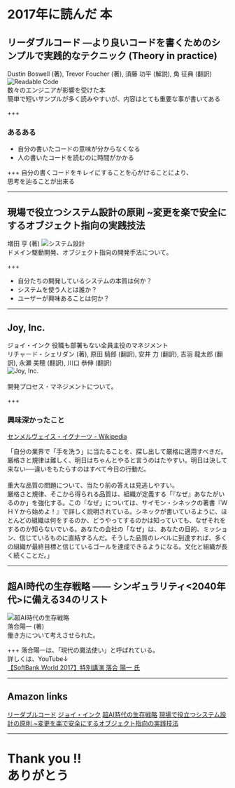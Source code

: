 # 2017年に読んだ 本

## リーダブルコード ―より良いコードを書くためのシンプルで実践的なテクニック (Theory in practice)
Dustin Boswell (著),‎ Trevor Foucher (著),‎ 須藤 功平 (解説),‎ 角 征典  (翻訳)<br>
![Readable Code](assets/images/readable.jpg)<br>
数々のエンジニアが影響を受けた本<br>
簡単で短いサンプルが多く読みやすいが、内容はとても重要な事が書いてある

+++
### あるある

- 自分の書いたコードの意味が分からなくなる
- 人の書いたコードを読むのに時間がかかる

+++
自分の書くコードをキレイにすることを心がけることにより、<br>
思考を辿ることが出来る

---

## 現場で役立つシステム設計の原則 ~変更を楽で安全にするオブジェクト指向の実践技法
増田 亨 (著)
![システム設計](assets/images/genba.jpg)
<br>
ドメイン駆動開発、オブジェクト指向の開発手法について。

+++
- 自分たちの開発しているシステムの本質は何か？
- システムを使う人とは誰か？
- ユーザーが興味あることは何か？

---

## Joy, Inc.
ジョイ・インク 役職も部署もない全員主役のマネジメント<br>
リチャード・シェリダン (著),‎ 原田 騎郎 (翻訳),‎ 安井 力  (翻訳),‎ 吉羽 龍太郎  (翻訳),‎ 永瀬 美穂  (翻訳),‎ 川口 恭伸 (翻訳)<br>
![Joy, Inc.](assets/images/joy.jpg)<br>
<br>
開発プロセス・マネジメントについて。

+++
### 興味深かったこと
[センメルヴェイス・イグナーツ - Wikipedia](https://ja.wikipedia.org/wiki/%E3%82%BB%E3%83%B3%E3%83%A1%E3%83%AB%E3%83%B4%E3%82%A7%E3%82%A4%E3%82%B9%E3%83%BB%E3%82%A4%E3%82%B0%E3%83%8A%E3%83%BC%E3%83%84)<br>

「自分の業界で「手を洗う」に当たることを、探し出して厳格に適用すべきだ。<br>
厳格さと規律は難しく、明日はちゃんとやると言うのはたやすい。明日は決して来ない──違いをもたらすのはすべて今日の行動だ。<br>
<br>
重大な品質の問題について、当たり前の答えは見逃しやすい。<br>
厳格さと規律、そこから得られる品質は、組織が定義する「『なぜ』あなたがいるのか」を強化する。この「なぜ」については、サイモン・シネックの著書『ＷＨＹから始めよ！』で詳しく説明されている。シネックが書いているように、ほとんどの組織は何をするのか、どうやってするのかは知っていても、なぜそれをするのか知らないでいる。あなたの会社の「なぜ」は、あなたの目的、ミッション、信じているものに直結するんだ。そうした品質のレベルに到達すれば、多くの組織が最終目標と信じているゴールを達成できるようになる。文化と組織が長く続くことだ。」<br>

---

## 超AI時代の生存戦略 ―― シンギュラリティ<2040年代>に備える34のリスト
![超AI時代の生存戦略](assets/images/super-ai.jpg)<br>
落合陽一 (著)
<br>
働き方について考えさせられた。

+++
落合陽一は、「現代の魔法使い」と呼ばれている。<br>
詳しくは、YouTube↓<br>
[【SoftBank World 2017】特別講演 落合 陽一 氏](https://youtu.be/_dUPcFfjnLE)


---

## Amazon links

[リーダブルコード](http://amzn.asia/8kdG6Ld)
[ジョイ・インク](http://amzn.asia/czIIfOo)
[超AI時代の生存戦略](http://amzn.asia/7SgaWVP)
[現場で役立つシステム設計の原則 ~変更を楽で安全にするオブジェクト指向の実践技法](http://amzn.asia/a6EJfjv)

---
# Thank you !! <br> ありがとう
